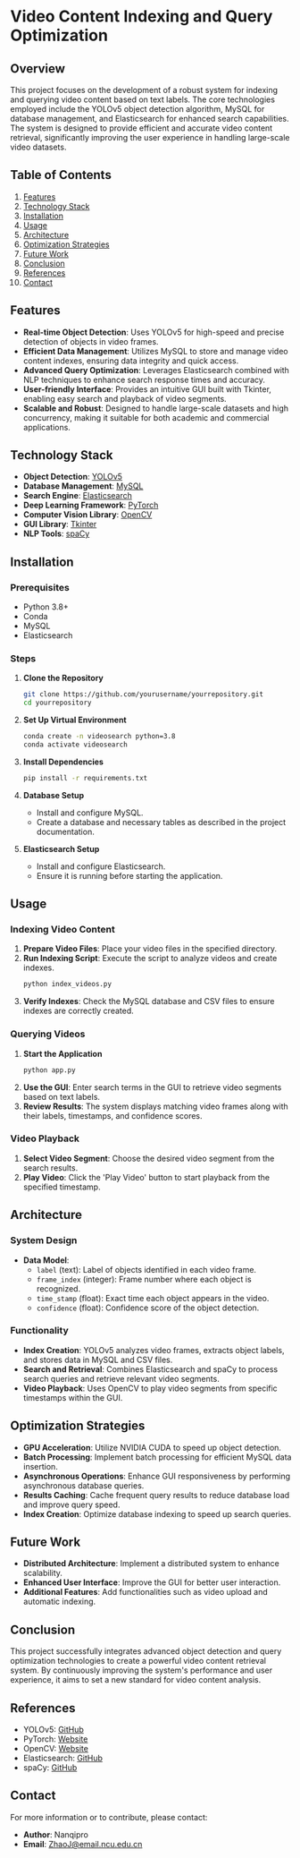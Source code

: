 # Video Content Indexing and Query Optimization

## Overview
This project focuses on the development of a robust system for indexing and querying video content based on text labels. The core technologies employed include the YOLOv5 object detection algorithm, MySQL for database management, and Elasticsearch for enhanced search capabilities. The system is designed to provide efficient and accurate video content retrieval, significantly improving the user experience in handling large-scale video datasets.

## Table of Contents
1. [Features](#features)
2. [Technology Stack](#technology-stack)
3. [Installation](#installation)
4. [Usage](#usage)
5. [Architecture](#architecture)
6. [Optimization Strategies](#optimization-strategies)
7. [Future Work](#future-work)
8. [Conclusion](#conclusion)
9. [References](#references)
10. [Contact](#contact)

## Features
- **Real-time Object Detection**: Uses YOLOv5 for high-speed and precise detection of objects in video frames.
- **Efficient Data Management**: Utilizes MySQL to store and manage video content indexes, ensuring data integrity and quick access.
- **Advanced Query Optimization**: Leverages Elasticsearch combined with NLP techniques to enhance search response times and accuracy.
- **User-friendly Interface**: Provides an intuitive GUI built with Tkinter, enabling easy search and playback of video segments.
- **Scalable and Robust**: Designed to handle large-scale datasets and high concurrency, making it suitable for both academic and commercial applications.

## Technology Stack
- **Object Detection**: [YOLOv5](https://github.com/ultralytics/yolov5)
- **Database Management**: [MySQL](https://www.mysql.com/)
- **Search Engine**: [Elasticsearch](https://www.elastic.co/)
- **Deep Learning Framework**: [PyTorch](https://pytorch.org/)
- **Computer Vision Library**: [OpenCV](https://opencv.org/)
- **GUI Library**: [Tkinter](https://docs.python.org/3/library/tkinter.html)
- **NLP Tools**: [spaCy](https://github.com/explosion/spaCy)

## Installation

### Prerequisites
- Python 3.8+
- Conda
- MySQL
- Elasticsearch

### Steps

1. **Clone the Repository**
   ```bash
   git clone https://github.com/yourusername/yourrepository.git
   cd yourrepository
   ```

2. **Set Up Virtual Environment**
   ```bash
   conda create -n videosearch python=3.8
   conda activate videosearch
   ```

3. **Install Dependencies**
   ```bash
   pip install -r requirements.txt
   ```

4. **Database Setup**
   - Install and configure MySQL.
   - Create a database and necessary tables as described in the project documentation.

5. **Elasticsearch Setup**
   - Install and configure Elasticsearch.
   - Ensure it is running before starting the application.

## Usage

### Indexing Video Content
1. **Prepare Video Files**: Place your video files in the specified directory.
2. **Run Indexing Script**: Execute the script to analyze videos and create indexes.
   ```bash
   python index_videos.py
   ```
3. **Verify Indexes**: Check the MySQL database and CSV files to ensure indexes are correctly created.

### Querying Videos
1. **Start the Application**
   ```bash
   python app.py
   ```
2. **Use the GUI**: Enter search terms in the GUI to retrieve video segments based on text labels.
3. **Review Results**: The system displays matching video frames along with their labels, timestamps, and confidence scores.

### Video Playback
1. **Select Video Segment**: Choose the desired video segment from the search results.
2. **Play Video**: Click the 'Play Video' button to start playback from the specified timestamp.

## Architecture
### System Design
- **Data Model**: 
  - `label` (text): Label of objects identified in each video frame.
  - `frame_index` (integer): Frame number where each object is recognized.
  - `time_stamp` (float): Exact time each object appears in the video.
  - `confidence` (float): Confidence score of the object detection.

### Functionality
- **Index Creation**: YOLOv5 analyzes video frames, extracts object labels, and stores data in MySQL and CSV files.
- **Search and Retrieval**: Combines Elasticsearch and spaCy to process search queries and retrieve relevant video segments.
- **Video Playback**: Uses OpenCV to play video segments from specific timestamps within the GUI.

## Optimization Strategies
- **GPU Acceleration**: Utilize NVIDIA CUDA to speed up object detection.
- **Batch Processing**: Implement batch processing for efficient MySQL data insertion.
- **Asynchronous Operations**: Enhance GUI responsiveness by performing asynchronous database queries.
- **Results Caching**: Cache frequent query results to reduce database load and improve query speed.
- **Index Creation**: Optimize database indexing to speed up search queries.

## Future Work
- **Distributed Architecture**: Implement a distributed system to enhance scalability.
- **Enhanced User Interface**: Improve the GUI for better user interaction.
- **Additional Features**: Add functionalities such as video upload and automatic indexing.

## Conclusion
This project successfully integrates advanced object detection and query optimization technologies to create a powerful video content retrieval system. By continuously improving the system's performance and user experience, it aims to set a new standard for video content analysis.

## References
- YOLOv5: [GitHub](https://github.com/ultralytics/yolov5)
- PyTorch: [Website](https://pytorch.org/)
- OpenCV: [Website](https://opencv.org/)
- Elasticsearch: [GitHub](https://github.com/elastic/elasticsearch)
- spaCy: [GitHub](https://github.com/explosion/spaCy)

## Contact
For more information or to contribute, please contact:
- **Author**: Nanqipro
- **Email**: ZhaoJ@email.ncu.edu.cn



